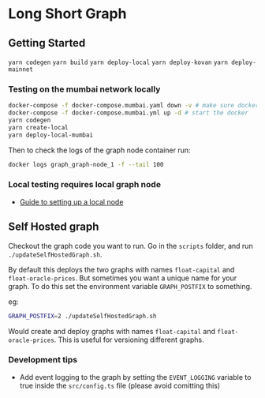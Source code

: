 # Long Short Graph

## Getting Started

`yarn codegen`
`yarn build`
`yarn deploy-local`
`yarn deploy-kovan`
`yarn deploy-mainnet`

### Testing on the mumbai network locally

```bash
docker-compose -f docker-compose.mumbai.yaml down -v # make sure docker doesn't have any stale volumes that could cause errors
docker-compose -f docker-compose.mumbai.yml up -d # start the docker
yarn codegen
yarn create-local
yarn deploy-local-mumbai
```

Then to check the logs of the graph node container run:

```bash
docker logs graph_graph-node_1 -f --tail 100
```

### Local testing requires local graph node

- [Guide to setting up a local node](https://thegraph.com/docs/quick-start#2.-run-a-local-graph-node)

## Self Hosted graph

Checkout the graph code you want to run.
Go in the `scripts` folder, and run `./updateSelfHostedGraph.sh`.

By default this deploys the two graphs with names `float-capital` and `float-oracle-prices`. But sometimes you want a unique name for your graph. To do this set the environment variable `GRAPH_POSTFIX` to something.

eg:

```bash
GRAPH_POSTFIX=2 ./updateSelfHostedGraph.sh
```

Would create and deploy graphs with names `float-capital` and `float-oracle-prices`. This is useful for versioning different graphs.

### Development tips

- Add event logging to the graph by setting the `EVENT_LOGGING` variable to true inside the `src/config.ts` file (please avoid comitting this)
